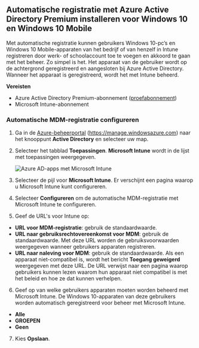 ## <a name="set-up-windows-10-and-windows-10-mobile-automatic-enrollment-with-azure-active-directory-premium"></a>Automatische registratie met Azure Active Directory Premium installeren voor Windows 10 en Windows 10 Mobile

Met automatische registratie kunnen gebruikers Windows 10-pc’s en Windows 10 Mobile-apparaten van het bedrijf of van henzelf in Intune registreren door werk- of schoolaccount toe te voegen en akkoord te gaan met het beheer. Zo simpel is het. Het apparaat van de gebruiker wordt op de achtergrond geregistreerd en aangesloten bij Azure Active Directory. Wanneer het apparaat is geregistreerd, wordt het met Intune beheerd.

**Vereisten**
- Azure Active Directory Premium-abonnement ([proefabonnement](http://go.microsoft.com/fwlink/?LinkID=816845))
- Microsoft Intune-abonnement


### <a name="configure-automatic-mdm-enrollment"></a>Automatische MDM-registratie configureren

1. Ga in de [Azure-beheerportal](https://portal.azure.com) (https://manage.windowsazure.com) naar het knooppunt **Active Directory** en selecteer uw map.

2. Selecteer het tabblad **Toepassingen**. **Microsoft Intune** wordt in de lijst met toepassingen weergegeven.

    ![Azure AD-apps met Microsoft Intune](../media/aad-intune-app.png)

3. Selecteer de pijl voor **Microsoft Intune**. Er verschijnt een pagina waarop u Microsoft Intune kunt configureren.

4. Selecteer **Configureren** om de automatische MDM-registratie met Microsoft Intune te configureren.

5. Geef de URL's voor Intune op:

  - **URL voor MDM-registratie**: gebruik de standaardwaarde.
  - **URL naar gebruiksrechtovereenkomst voor MDM**: gebruik de standaardwaarde. Met deze URL worden de gebruiksvoorwaarden weergegeven wanneer gebruikers apparaten registreren.
  - **URL naar naleving voor MDM**: gebruik de standaardwaarde. Als een apparaat niet-compatibel is, wordt het bericht **Toegang geweigerd** weergegeven met deze URL. De URL verwijst naar een pagina waarop gebruikers kunnen lezen waarom hun apparaat niet compatibel is met het beleid en hoe ze dat kunnen verhelpen.

6.  Geef op van welke gebruikers apparaten moeten worden beheerd met Microsoft Intune. De Windows 10-apparaten van deze gebruikers worden automatisch geregistreerd voor beheer met Microsoft Intune.

  - **Alle**
  - **GROEPEN**
  - **Geen**

7. Kies **Opslaan**.


<!--HONumber=Feb17_HO2-->


